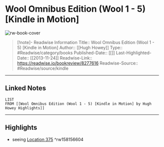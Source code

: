 # Wool Omnibus Edition (Wool 1 - 5) [Kindle in Motion]

![rw-book-cover](https://images-na.ssl-images-amazon.com/images/I/61lrCdT5rGL._SL200_.jpg)
<br>
>[!note]- Readwise Information
>Title:: Wool Omnibus Edition (Wool 1 - 5) [Kindle in Motion]
>Author:: [[Hugh Howey]]
>Type:: #Readwise/category/books
>Published-Date:: [[]]
>Last-Highlighted-Date:: [[2013-11-24]]
>Readwise-Link:: https://readwise.io/bookreview/8277616
>Readwise-Source:: #Readwise/source/kindle
--- 

## Linked Notes
```dataview
LIST
FROM [[Wool Omnibus Edition (Wool 1 - 5) [Kindle in Motion] by Hugh Howey Highlights]]
```

---

## Highlights
- seeing [Location 375](https://readwise.io/open/158156604) ^rw158156604
